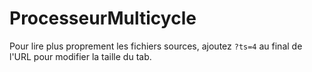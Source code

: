 # ProcesseurMulticycle
Pour lire plus proprement les fichiers sources, ajoutez ```?ts=4``` au final de l'URL pour modifier la taille du tab.
